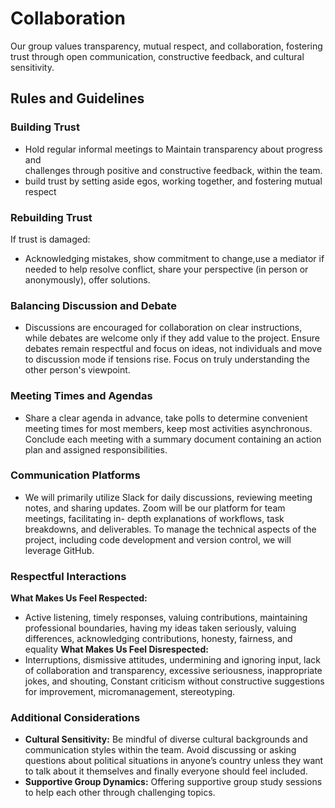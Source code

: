 # Collaboration

<!-- group norms summary -->
Our group values transparency, mutual respect, and collaboration, fostering trust
through open communication, constructive feedback, and cultural sensitivity.
<!-- group norms list -->
## Rules and Guidelines

### Building Trust

- Hold regular informal meetings to Maintain  transparency about progress and  
challenges through positive and constructive feedback, within the team.
- build trust by setting aside egos, working together, and fostering mutual respect

### Rebuilding Trust

If trust is damaged:

- Acknowledging mistakes, show commitment to change,use a mediator if needed to help
resolve conflict, share your perspective (in person or anonymously), offer solutions.

### Balancing Discussion and Debate

- Discussions are encouraged for collaboration on clear instructions, while debates
are welcome only if they add value to the project. Ensure debates remain respectful
and focus on ideas, not individuals and move to discussion mode if tensions rise.
Focus on truly understanding the other person's viewpoint.

### Meeting Times and Agendas

- Share a clear agenda in advance, take polls to determine convenient meeting times
for most members, keep most activities asynchronous. Conclude each meeting with a
summary document containing an action plan and assigned responsibilities.

### Communication Platforms

- We will primarily utilize Slack for daily discussions, reviewing meeting notes,
and sharing updates. Zoom will be our platform for team meetings, facilitating in-
depth explanations of workflows, task breakdowns, and deliverables. To manage the
technical aspects of the project, including code development and version control,
 we will leverage GitHub.

### Respectful Interactions

**What Makes Us Feel Respected:**

- Active listening, timely responses, valuing contributions, maintaining professional
boundaries, having my ideas taken seriously, valuing differences, acknowledging
contributions, honesty, fairness, and equality
**What Makes Us Feel Disrespected:**
- Interruptions, dismissive attitudes, undermining and ignoring input, lack of collaboration
and transparency, excessive seriousness, inappropriate jokes, and shouting, Constant
criticism without constructive suggestions for improvement, micromanagement, stereotyping.

### Additional Considerations

- **Cultural Sensitivity:** Be mindful of diverse cultural backgrounds and communication
styles within the team. Avoid discussing or asking questions about political situations
in anyone’s country unless they want to talk about it themselves and finally everyone
should feel included.
- **Supportive Group Dynamics:** Offering supportive group study sessions to help
each other through challenging topics.
